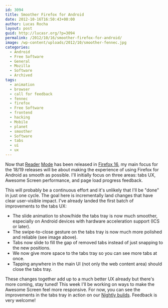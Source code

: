```yaml
---
id: 3094
title: Smoother Firefox for Android
date: 2012-10-16T16:50:43+00:00
author: Lucas Rocha
layout: post
guid: http://lucasr.org/?p=3094
permalink: /2012/10/16/smoother-firefox-for-android/
image: /wp-content/uploads/2012/10/smoother-fennec.jpg
categories:
  - Android
  - Free Software
  - General
  - Mozilla
  - Software
  - Archived
tags:
  - animation
  - browser
  - call for feedback
  - fennec
  - firefox
  - Free Software
  - frontend
  - hacking
  - Mobile
  - planet
  - smoother
  - Software
  - tabs
  - ui
  - ux
---
```

Now that [Reader](http://lucasr.org/2012/06/21/reader-mode-in-firefox-mobile/)
[Mode](http://lucasr.org/2012/09/03/reader-mode-in-firefox-beta-for-android/)
has been released in [Firefox
16](https://play.google.com/store/apps/details?id=org.mozilla.firefox), my main
focus for the 18/19 releases will be about making the experience of using
Firefox for Android as smooth as possible. I'll initially focus on three areas:
tabs UX, Awesome Screen performance, and page load progress feedback.

This will probably be a continuous effort and it's unlikely that I'll be "done"
in just one cycle. The goal here is incrementally land changes that have clear
user-visible impact. I've already landed the first batch of improvements to the
tabs UX:

  * The slide animation to show/hide the tabs tray is now much smoother,
  especially on Android devices with hardware acceleration support (ICS or
  later).
  * The swipe-to-close gesture on the tabs tray is now much more polished and
  reliable (see image above).
  * Tabs now slide to fill the gap of removed tabs instead of just snapping to
  the new positions.
  * We now give more space to the tabs tray so you can see more tabs at once.
  * Tapping anywhere in the main UI (not only the web content area) should close the tabs tray.

These changes together add up to a much better UX already but there's more
coming, stay tuned! This week I'll be working on ways to make the Awesome
Screen feel more responsive. For now, you can see the improvements in the tabs
tray in action on our [Nightly builds](http://nightly.mozilla.org/). Feedback
is very welcome!
